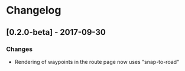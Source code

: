 # Changelog

## [0.2.0-beta] - 2017-09-30
### Changes
- Rendering of waypoints in the route page now uses "snap-to-road"